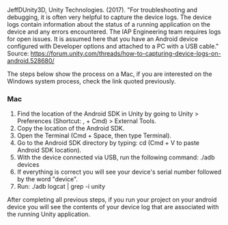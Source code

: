 JeffDUnity3D, Unity Technologies. (2017). "For troubleshooting and debugging, it is often very helpful to capture the device logs. The device logs contain information about the status of a running application on the device and any errors encountered. The IAP Engineering team requires logs for open issues. It is assumed here that you have an Android device configured with Developer options and attached to a PC with a USB cable." Source: https://forum.unity.com/threads/how-to-capturing-device-logs-on-android.528680/

The steps below show the process on a Mac, if you are interested on the Windows system process, check the link quoted previously.

### Mac
  1. Find the location of the Android SDK in Unity by going to Unity > Preferences (Shortcut: , + Cmd) > External Tools.
  2. Copy the location of the Android SDK.
  3. Open the Terminal (Cmd + Space, then type Terminal).
  4. Go to the Android SDK directory by typing: cd (Cmd + V to paste Android SDK location).
  5. With the device connected via USB, run the following command: ./adb devices
  6. If everything is correct you will see your device's serial number followed by the word "device".
  7. Run: ./adb logcat | grep -i unity
  
After completing all previous steps, if you run your project on your android device you will see the contents of your device log that are associated with the running Unity application.

